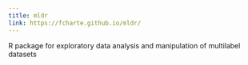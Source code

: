 ```yaml
---
title: mldr
link: https://fcharte.github.io/mldr/
---
```


R package for exploratory data analysis and manipulation of multilabel datasets

